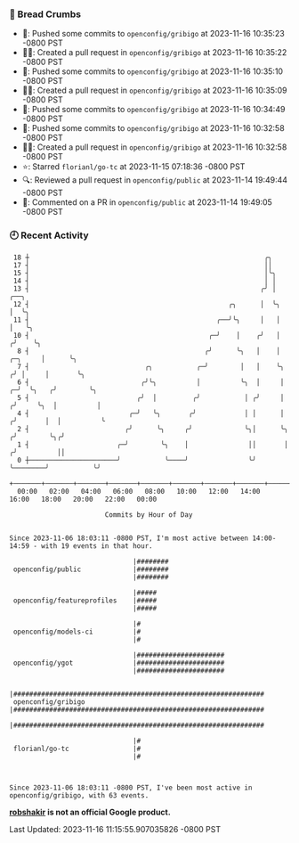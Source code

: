 ### 🍞 Bread Crumbs

 * 🚢: Pushed some commits to `openconfig/gribigo` at 2023-11-16 10:35:23 -0800 PST
 * ✍🏼: Created a pull request in `openconfig/gribigo` at 2023-11-16 10:35:22 -0800 PST
 * 🚢: Pushed some commits to `openconfig/gribigo` at 2023-11-16 10:35:10 -0800 PST
 * ✍🏼: Created a pull request in `openconfig/gribigo` at 2023-11-16 10:35:09 -0800 PST
 * 🚢: Pushed some commits to `openconfig/gribigo` at 2023-11-16 10:34:49 -0800 PST
 * 🚢: Pushed some commits to `openconfig/gribigo` at 2023-11-16 10:32:58 -0800 PST
 * ✍🏼: Created a pull request in `openconfig/gribigo` at 2023-11-16 10:32:58 -0800 PST
 * ⭐️: Starred `florianl/go-tc` at 2023-11-15 07:18:36 -0800 PST
 * 🔍: Reviewed a pull request in  `openconfig/public` at 2023-11-14 19:49:44 -0800 PST
 * 💬: Commented on a PR in  `openconfig/public` at 2023-11-14 19:49:05 -0800 PST

### 🕘 Recent Activity
```
 18 ┼                                                           ╭╮
 17 ┤                                                           ││
 15 ┤                                                           │╰╮
 14 ┤                                                           │ │
 13 ┤                                                          ╭╯ │                           ╭──╮
 12 ┤                                                  ╭╮      │  ╰╮                          │  ╰╮
 11 ┤                                               ╭──╯╰╮     │   │                          │   ╰╮
 10 ┤                                             ╭─╯    │    ╭╯   │                         ╭╯    ╰╮
  8 ┤                                            ╭╯      ╰╮   │    │                 ╭─╮     │      ╰╮
  7 ┤                             ╭╮           ╭─╯        │   │    ╰╮               ╭╯ │     │       ╰╮
  6 ┤                            ╭╯╰╮          │          ╰╮  │     │             ╭─╯  ╰╮   ╭╯        ╰╮
  5 ┤                           ╭╯  │         ╭╯           │ ╭╯     │            ╭╯     ╰╮  │          │
  4 ┤                         ╭─╯   ╰╮       ╭╯            │ │      │           ╭╯       │  │          ╰
  2 ┤                        ╭╯      ╰╮     ╭╯             ╰╮│      ╰╮         ╭╯        ╰╮╭╯
  1 ┤                      ╭─╯        ╰╮    │               ││       │        ╭╯          ││
  0 ┼──────────────────────╯           ╰────╯               ╰╯       ╰────────╯           ╰╯
    +───────+───────+───────+───────+───────+───────+───────+───────+───────+───────+───────+───────+────
  00:00   02:00   04:00   06:00   08:00   10:00   12:00   14:00   16:00   18:00   20:00   22:00   00:00   

						Commits by Hour of Day


Since 2023-11-06 18:03:11 -0800 PST, I'm most active between 14:00-14:59 - with 19 events in that hour.

```



```
                               |########
 openconfig/public             |########
                               |########

                               |#####
 openconfig/featureprofiles    |#####
                               |#####

                               |#
 openconfig/models-ci          |#
                               |#

                               |######################
 openconfig/ygot               |######################
                               |######################

                               |###############################################################
 openconfig/gribigo            |###############################################################
                               |###############################################################

                               |#
 florianl/go-tc                |#
                               |#



Since 2023-11-06 18:03:11 -0800 PST, I've been most active in openconfig/gribigo, with 63 events.

```
**[robshakir](mailto:robjs@google.com) is not an official Google product.**  


Last Updated: 2023-11-16 11:15:55.907035826 -0800 PST
